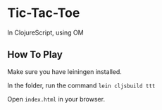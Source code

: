 Tic-Tac-Toe
===========

In ClojureScript, using OM

How To Play
-----------

Make sure you have leiningen installed.

In the folder, run the command `lein cljsbuild ttt`

Open `index.html` in your browser.
